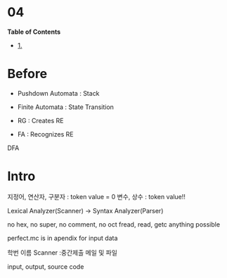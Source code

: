 04  <!-- omit in toc -->
===

**Table of Contents**
- [1.](#1)

# Before
* Pushdown Automata : Stack
* Finite Automata : State Transition

* RG : Creates RE
* FA : Recognizes RE

DFA

# Intro
지정어, 연산자, 구분자 : token value = 0
변수, 상수 : token value!!

Lexical Analyzer(Scanner) -> Syntax Analyzer(Parser)

no hex, no super, no comment, no oct
fread, read, getc anything possible

perfect.mc is in apendix for input data

학번 이름 Scanner
:중간제출 메일 및 파일

input, output, source code
